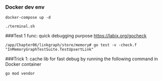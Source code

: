 ### Docker dev env

`docker-compose up -d`

`./terminal.sh`

###Test 1 func: quick debugging purpose
https://labix.org/gocheck

`/app/Chapter06/linkgraph/store/memory# go test -v -check.f "InMemoryGraphTestSuite.TestUpsertLink"`


###Trick 1: cache lib for fast debug by running the following command in Docker container

`go mod vendor`
